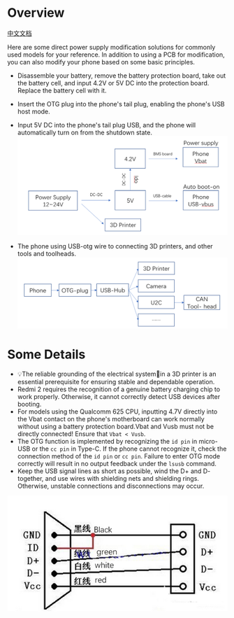 # Overview
[中文文档](./README_CN.md)

Here are some direct power supply modification solutions for commonly used models for your reference. In addition to using a PCB for modification, you can also modify your phone based on some basic principles.

- Disassemble your battery, remove the battery protection board, take out the battery cell, and input 4.2V or 5V DC into the protection board. Replace the battery cell with it.
- Insert the OTG plug into the phone's tail plug, enabling the phone's USB host mode.
- Input 5V DC into the phone's tail plug USB, and the phone will automatically turn on from the shutdown state.
![power](./power.png)

- The phone using USB-otg wire to connecting 3D printers, and other tools and toolheads.
![connect](./connect.png)

# Some Details
- 💡The reliable grounding of the electrical system🔌in a 3D printer is an essential prerequisite for ensuring stable and dependable operation.
- Redmi 2 requires the recognition of a genuine battery charging chip to work properly. Otherwise, it cannot correctly detect USB devices after booting.
- For models using the Qualcomm 625 CPU, inputting 4.7V directly into the Vbat contact on the phone's motherboard can work normally without using a battery protection board.Vbat and Vusb must not be directly connected! Ensure that `Vbat < Vusb`.
- The OTG function is implemented by recognizing the `id pin` in micro-USB or the `cc pin` in Type-C. If the phone cannot recognize it, check the connection method of the `id pin` or `cc pin`. Failure to enter OTG mode correctly will result in no output feedback under the `lsusb` command.
- Keep the USB signal lines as short as possible, wind the D+ and D- together, and use wires with shielding nets and shielding rings. Otherwise, unstable connections and disconnections may occur.

![otg](./otg.png)
